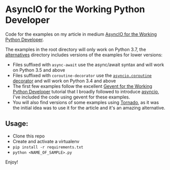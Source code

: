 # AsyncIO for the Working Python Developer

Code for the examples on my article in medium [AsyncIO for the Working Python Developer](https://medium.com/@yeraydiazdiaz/asyncio-for-the-working-python-developer-5c468e6e2e8e).

The examples in the root directory will only work on Python 3.7, the [alternatives](https://github.com/yeraydiazdiaz/asyncio-ftwpd/blob/master/alternatives) directory includes versions of the examples for lower versions:

- Files suffixed with `async-await` use the async/await syntax and will work on Python 3.5 and above
- Files suffixed with `coroutine-decorator` use the [`asyncio.coroutine` decorator](https://docs.python.org/3.7/library/asyncio-task.html#asyncio.coroutine) and will work on Python 3.4 and above
- The first few examples follow the excellent [Gevent for the Working Python Developer](http://sdiehl.github.io/gevent-tutorial/) tutorial that I broadly followed to introduce [asyncio](https://docs.python.org/3/library/asyncio.html), I've included the code using gevent for these examples.
- You will also find versions of some examples using [Tornado](https://tornadoweb.org), as it was the initial idea was to use it for the article and it's an amazing alternative.

## Usage:

- Clone this repo
- Create and activate a virtualenv
- `pip install -r requirements.txt`
- `python <NAME_OF_SAMPLE>.py`

Enjoy!
